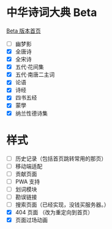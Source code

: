 # 中华诗词大典 Beta

[Beta 版本首页](https://chinese-poetry.netlify.app/)

-   [ ] 幽梦影
-   [x] 全唐诗
-   [x] 全宋诗
-   [x] 五代·花间集
-   [x] 五代·南唐二主词
-   [x] 论语
-   [x] 诗经
-   [x] 四书五经
-   [x] 蒙學
-   [x] 纳兰性德诗集

# 样式

-   [ ] 历史记录（包括首页跳转常用的那页）
-   [ ] 移动端适配
-   [ ] 贡献页面
-   [ ] PWA 支持
-   [ ] 划词模块
-   [ ] 勘误链接
-   [ ] 搜索页面（已经实现，没钱买服务器。）
-   [x] 404 页面 （改为重定向到首页）
-   [x] 页面过场动画
